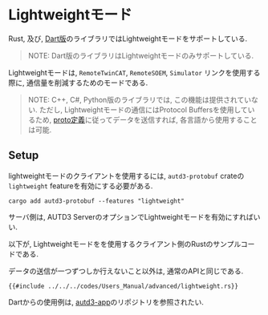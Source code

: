 # Lightweightモード

Rust, 及び, [Dart版](https://github.com/shinolab/autd3-dart)のライブラリではLightweightモードをサポートしている.

> NOTE: Dart版のライブラリはLightweightモードのみサポートしている.

Lightweightモードは, `RemoteTwinCAT`, `RemoteSOEM`, `Simulator` リンクを使用する際に, 通信量を削減するためのモードである.

> NOTE: C++, C#, Python版のライブラリでは, この機能は提供されていない.
> ただし, Lightweightモードの通信にはProtocol Buffersを使用しているため, [proto定義](https://github.com/shinolab/autd3-rs/tree/main/autd3-protobuf/proto)に従ってデータを送信すれば, 各言語から使用することは可能.

## Setup

lightweightモードのクライアントを使用するには, `autd3-protobuf` crateの`lightweight` featureを有効にする必要がある.

```shell
cargo add autd3-protobuf --features "lightweight"
```

サーバ側は, AUTD3 ServerのオプションでLightweightモードを有効にすればいい.


以下が, Lightweightモードをを使用するクライアント側のRustのサンプルコードである.

データの送信が一つずつしか行えないこと以外は, 通常のAPIと同じである.

```rust,edition2024
{{#include ../../../codes/Users_Manual/advanced/lightweight.rs}}
```

Dartからの使用例は, [autd3-app](https://github.com/shinolab/autd3-app)のリポジトリを参照されたい.
